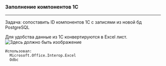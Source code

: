### Заполнение компонентов 1С
---

Задача: сопоставить ID компонентов 1С с записями из новой бд PostgreSQL

Для удобства данные из 1С конвертируются в Excel лист.
![Здесь должно быть изображение](https://github.com/Elizeiaz/PGS/tree/main/Resources/fill1C.png?raw=true)

```
Использовал:
  Microsoft.Office.Interop.Excel
  Odbc
```
